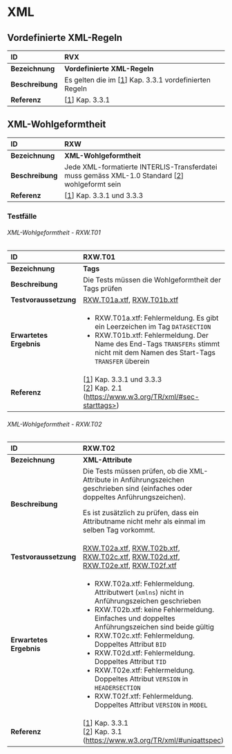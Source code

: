 # XML

## Vordefinierte XML-Regeln
|ID|RVX
|:--|:--
|**Bezeichnung**|**Vordefinierte XML-Regeln**
|**Beschreibung**|Es gelten die im [[1]] Kap. 3.3.1 vordefinierten Regeln
|**Referenz**|[[1]] Kap. 3.3.1

## XML-Wohlgeformtheit
|ID|RXW
|:--|:--
|**Bezeichnung**|**XML-Wohlgeformtheit**
|**Beschreibung**|Jede XML-formatierte INTERLIS-Transferdatei muss gemäss XML-1.0 Standard [[2]] wohlgeformt sein
|**Referenz**|[[1]] Kap. 3.3.1 und 3.3.3

### Testfälle
###### XML-Wohlgeformtheit - RXW.T01
|ID|RXW.T01
|:--|:--
|**Bezeichnung**|**Tags**
|**Beschreibung**|Die Tests müssen die Wohlgeformtheit der Tags prüfen
|**Testvoraussetzung**|[RXW.T01a.xtf](../data/RXW.T01a.xtf), [RXW.T01b.xtf](../data/RXW.T01b.xtf)
|**Erwartetes Ergebnis**|<ul><li>RXW.T01a.xtf: Fehlermeldung. Es gibt ein Leerzeichen im Tag ```DATASECTION```</li><li>RXW.T01b.xtf: Fehlermeldung. Der Name des End-Tags ```TRANSFERs``` stimmt nicht mit dem Namen des Start-Tags ```TRANSFER``` überein</li></ul>
|**Referenz**|[[1]] Kap. 3.3.1 und 3.3.3 <br/>[[2]] Kap. 2.1 (https://www.w3.org/TR/xml/#sec-starttags>)

###### XML-Wohlgeformtheit - RXW.T02
|ID|RXW.T02
|:--|:--
|**Bezeichnung**|**XML-Attribute**
|**Beschreibung**|Die Tests müssen prüfen, ob die XML-Attribute in Anführungszeichen geschrieben sind (einfaches oder doppeltes Anführungszeichen). <p>Es ist zusätzlich zu prüfen, dass ein Attributname nicht mehr als einmal im selben Tag vorkommt.</p>
|**Testvoraussetzung**|[RXW.T02a.xtf](../data/RXW.T02a.xtf), [RXW.T02b.xtf](../data/RXW.T02b.xtf), [RXW.T02c.xtf](../data/RXW.T02c.xtf), [RXW.T02d.xtf](../data/RXW.T02d.xtf), [RXW.T02e.xtf](../data/RXW.T02e.xtf), [RXW.T02f.xtf](../data/RXW.T02f.xtf)
|**Erwartetes Ergebnis**|<ul><li>RXW.T02a.xtf: Fehlermeldung. Attributwert (```xmlns```) nicht in Anführungszeichen geschrieben</li><li>RXW.T02b.xtf: keine Fehlermeldung. Einfaches und doppeltes Anführungszeichen sind beide gültig</li><li>RXW.T02c.xtf: Fehlermeldung. Doppeltes Attribut ```BID```</li><li>RXW.T02d.xtf: Fehlermeldung. Doppeltes Attribut ```TID```</li><li>RXW.T02e.xtf: Fehlermeldung. Doppeltes Attribut ``VERSION`` in ``HEADERSECTION``</li><li>RXW.T02f.xtf: Fehlermeldung. Doppeltes Attribut ``VERSION`` in ``MODEL``</li></ul>
|**Referenz**|[[1]] Kap. 3.3.1<br/>[[2]] Kap. 3.1 (https://www.w3.org/TR/xml/#uniqattspec)

[1]: bib_de-CH.md#1-kogis-interlis-2--referenzhandbuch-13042006
[2]: bib_de-CH.md#2-w3c-extensible-markup-language-xml-10-fifth-edition-26112008
